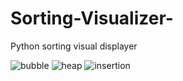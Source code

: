 # Sorting-Visualizer-
Python sorting visual displayer


![bubble](https://user-images.githubusercontent.com/55794946/98977879-20e55580-253f-11eb-977a-febb303151e1.gif)
![heap](https://user-images.githubusercontent.com/55794946/98978930-a9182a80-2540-11eb-8963-09643d6baed2.gif)
![insertion](https://user-images.githubusercontent.com/55794946/98979489-6dca2b80-2541-11eb-8ec7-fec87a50c96e.gif)


